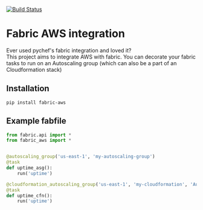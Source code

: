 [![Build Status](https://travis-ci.org/EverythingMe/fabric-aws.svg?branch=master)](https://travis-ci.org/EverythingMe/fabric-aws)

# Fabric AWS integration

Ever used pychef's fabric integration and loved it?  
This project aims to integrate AWS with fabric. You can decorate your fabric tasks to run on an Autoscaling group (which can also be a part of an Cloudformation stack)

## Installation
`pip install fabric-aws`

## Example fabfile

```python
from fabric.api import *
from fabric_aws import *


@autoscaling_group('us-east-1', 'my-autoscaling-group')
@task
def uptime_asg():
    run('uptime')

@cloudformation_autoscaling_group('us-east-1', 'my-cloudformation', 'AutoScalingGroup')
@task
def uptime_cfn():
    run('uptime')
```
